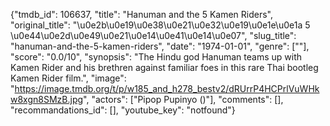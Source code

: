 {"tmdb_id": 106637, "title": "Hanuman and the 5 Kamen Riders", "original_title": "\u0e2b\u0e19\u0e38\u0e21\u0e32\u0e19\u0e1e\u0e1a 5 \u0e44\u0e2d\u0e49\u0e21\u0e14\u0e41\u0e14\u0e07", "slug_title": "hanuman-and-the-5-kamen-riders", "date": "1974-01-01", "genre": [""], "score": "0.0/10", "synopsis": "The Hindu god Hanuman teams up with Kamen Rider and his brethren against familiar foes in this rare Thai bootleg Kamen Rider film.", "image": "https://image.tmdb.org/t/p/w185_and_h278_bestv2/dRUrrP4HCPrlVuWHkw8xgn8SMzB.jpg", "actors": ["Pipop Pupinyo ()"], "comments": [], "recommandations_id": [], "youtube_key": "notfound"}